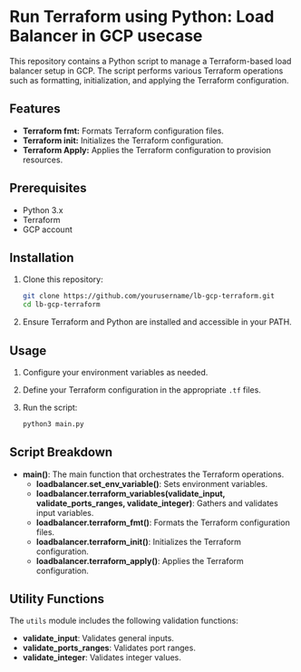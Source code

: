 # Run Terraform using Python: Load Balancer in GCP usecase

This repository contains a Python script to manage a Terraform-based load balancer setup in GCP. The script performs various Terraform operations such as formatting, initialization, and applying the Terraform configuration. 

## Features
- **Terraform fmt:** Formats Terraform configuration files.
- **Terraform init:** Initializes the Terraform configuration.
- **Terraform Apply:** Applies the Terraform configuration to provision resources.

## Prerequisites

- Python 3.x
- Terraform
- GCP account

## Installation

1. Clone this repository:
    ```bash
    git clone https://github.com/yourusername/lb-gcp-terraform.git
    cd lb-gcp-terraform
    ```

3. Ensure Terraform and Python are installed and accessible in your PATH.

## Usage

1. Configure your environment variables as needed.

2. Define your Terraform configuration in the appropriate `.tf` files.

3. Run the script:
    ```bash
    python3 main.py
    ```

## Script Breakdown

- **main()**: The main function that orchestrates the Terraform operations.
  - **loadbalancer.set_env_variable()**: Sets environment variables.
  - **loadbalancer.terraform_variables(validate_input, validate_ports_ranges, validate_integer)**: Gathers and validates input variables.
  - **loadbalancer.terraform_fmt()**: Formats the Terraform configuration files.
  - **loadbalancer.terraform_init()**: Initializes the Terraform configuration.
  - **loadbalancer.terraform_apply()**: Applies the Terraform configuration.

## Utility Functions

The `utils` module includes the following validation functions:

- **validate_input**: Validates general inputs.
- **validate_ports_ranges**: Validates port ranges.
- **validate_integer**: Validates integer values.


